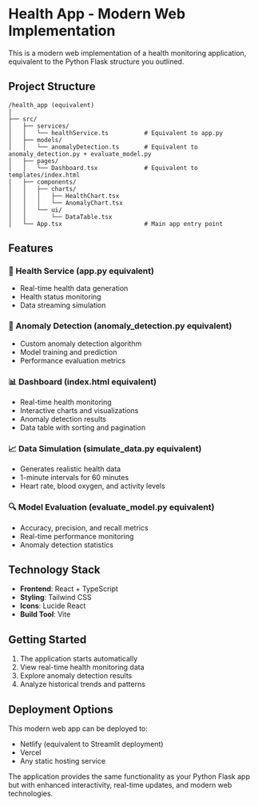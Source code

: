 # Health App - Modern Web Implementation

This is a modern web implementation of a health monitoring application, equivalent to the Python Flask structure you outlined.

## Project Structure

```
/health_app (equivalent)
│
├── src/
│   ├── services/
│   │   └── healthService.ts          # Equivalent to app.py
│   ├── models/
│   │   └── anomalyDetection.ts       # Equivalent to anomaly_detection.py + evaluate_model.py
│   ├── pages/
│   │   └── Dashboard.tsx             # Equivalent to templates/index.html
│   ├── components/
│   │   ├── charts/
│   │   │   ├── HealthChart.tsx
│   │   │   └── AnomalyChart.tsx
│   │   └── ui/
│   │       └── DataTable.tsx
│   └── App.tsx                       # Main app entry point
```

## Features

### 🏥 Health Service (app.py equivalent)
- Real-time health data generation
- Health status monitoring
- Data streaming simulation

### 🤖 Anomaly Detection (anomaly_detection.py equivalent)
- Custom anomaly detection algorithm
- Model training and prediction
- Performance evaluation metrics

### 📊 Dashboard (index.html equivalent)
- Real-time health monitoring
- Interactive charts and visualizations
- Anomaly detection results
- Data table with sorting and pagination

### 📈 Data Simulation (simulate_data.py equivalent)
- Generates realistic health data
- 1-minute intervals for 60 minutes
- Heart rate, blood oxygen, and activity levels

### 🔍 Model Evaluation (evaluate_model.py equivalent)
- Accuracy, precision, and recall metrics
- Real-time performance monitoring
- Anomaly detection statistics

## Technology Stack

- **Frontend**: React + TypeScript
- **Styling**: Tailwind CSS
- **Icons**: Lucide React
- **Build Tool**: Vite

## Getting Started

1. The application starts automatically
2. View real-time health monitoring data
3. Explore anomaly detection results
4. Analyze historical trends and patterns

## Deployment Options

This modern web app can be deployed to:
- Netlify (equivalent to Streamlit deployment)
- Vercel
- Any static hosting service

The application provides the same functionality as your Python Flask app but with enhanced interactivity, real-time updates, and modern web technologies.